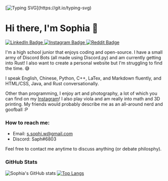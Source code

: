[![Typing SVG](https://readme-typing-svg.herokuapp.com?font=Courier+new&color=%23808080&size=40&width=800&duration=6969&lines=Welcome+to+my+profile!)](https://git.io/typing-svg)
# Hi there, I'm Sophia 👋

<div id="badges">
  <a href="your-linkedin-URL">
    <img src="https://img.shields.io/badge/LinkedIn-blue?style=for-the-badge&logo=linkedin&logoColor=white" alt="LinkedIn Badge"/>
  </a>
  <a href="https://www.instagram.com/5pectating_5pecter/">
    <img src="https://img.shields.io/badge/Instagram-E4405F?style=for-the-badge&logo=instagram&logoColor=white" alt="Instagram Badge"/>
  </a>
  <a href="https://www.reddit.com/user/Sapphire-13">
    <img src="https://img.shields.io/badge/Reddit-FF4500?style=for-the-badge&logo=reddit&logoColor=white" alt="Reddit Badge"/>
  </a>
</div>

I'm a high school junior that enjoys coding and open-source. I have a small army of Discord Bots (all made using Discord.py) and am currently getting into Rust! I also want to create a personal website but I'm struggling to find the time. 😅 

I speak English, Chinese, Python, C++, LaTex, and Markdown fluently, and HTML/CSS, Java, and Rust conversationally.

Other than programming, I enjoy art and photography, a lot of which you can find on my [Instagram](https://img.shields.io/badge/Instagram-E4405F?style=for-the-badge&logo=instagram&logoColor=white)! I also play viola and am really into math and 3D printing. My friends would probably describe me as an all-around nerd and goofball :P

### How to reach me:
- Email: s.sophi.w@gmail.com
- Discord: Saph#6803

Feel free to contact me anytime to discuss anything (or debate philosphy).

### GitHub Stats
![Sophia's GitHub stats](https://github-readme-stats-git-masterrstaa-rickstaa.vercel.app/api?username=sswangg&show_icons=true&include_all_commits=true&bg_color=30,e96443,904e95&title_color=fff&text_color=fff)
[![Top Langs](https://github-readme-stats-git-masterrstaa-rickstaa.vercel.app/api/top-langs/?username=sswangg&layout=compact&bg_color=30,e96443,904e95&title_color=fff&text_color=fff)](https://github.com/anuraghazra/github-readme-stats)
